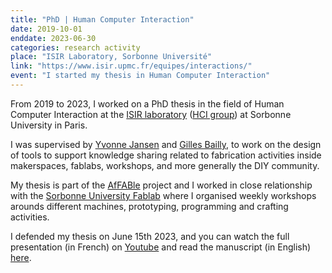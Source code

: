```yaml
---
title: "PhD | Human Computer Interaction"
date: 2019-10-01
enddate: 2023-06-30
categories: research activity
place: "ISIR Laboratory, Sorbonne Université"
link: "https://www.isir.upmc.fr/equipes/interactions/"
event: "I started my thesis in Human Computer Interaction"
---
```

From 2019 to 2023, I worked on a PhD thesis in the field of Human Computer Interaction at the <a href="http://www.isir.upmc.fr/" target="_blank">ISIR laboratory</a> (<a href="https://hci.isir.upmc.fr/" target="_blank">HCI group</a>) at Sorbonne University in Paris.

I was supervised by <a href="http://yvonnejansen.me/" target="_blank">Yvonne Jansen</a> and <a href="https://hci.isir.upmc.fr/gilles-bailly/" target="_blank">Gilles Bailly</a>, to work on the design of tools to support knowledge sharing related to fabrication activities inside makerspaces, fablabs, workshops, and more generally the DIY community.

My thesis is part of the <a href="https://hci.isir.upmc.fr/affable/" target="_blank">AfFABle</a> project and I worked in close relationship with the <a href="https://fablab.sorbonne-universite.fr/" target="_blank">Sorbonne University Fablab</a> where I organised weekly workshops arounds different machines, prototyping, programming and crafting activities.

I defended my thesis on June 15th 2023, and you can watch the full presentation (in French) on <a href="https://youtu.be/-oRTwK04DwE" target="_blank">Youtube</a> and read the manuscript (in English) <a href="https://hal.sorbonne-universite.fr/tel-04148164" target="_blank">here</a>. 